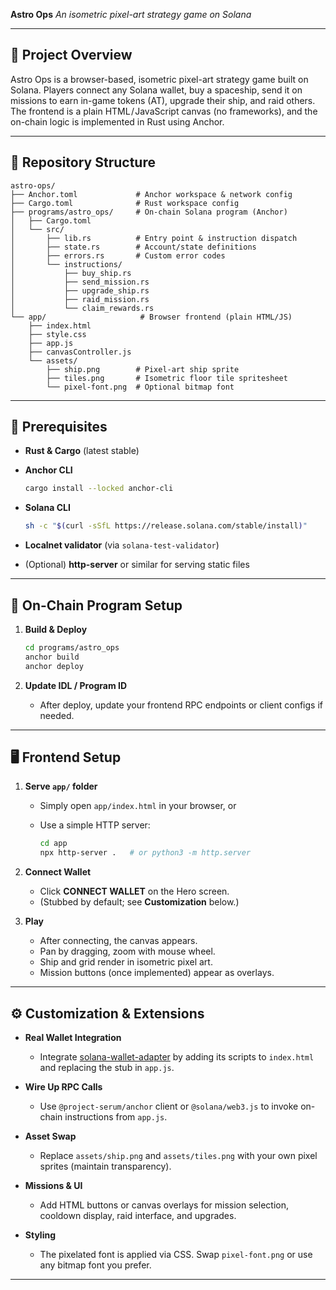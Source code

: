 **Astro Ops**
*An isometric pixel-art strategy game on Solana*

---

## 🧭 Project Overview

Astro Ops is a browser-based, isometric pixel-art strategy game built on Solana. Players connect any Solana wallet, buy a spaceship, send it on missions to earn in-game tokens (AT), upgrade their ship, and raid others. The frontend is a plain HTML / JavaScript canvas (no frameworks), and the on-chain logic is implemented in Rust using Anchor.

---

## 📁 Repository Structure

```
astro-ops/
├── Anchor.toml             # Anchor workspace & network config
├── Cargo.toml              # Rust workspace config
├── programs/astro_ops/     # On-chain Solana program (Anchor)
│   ├── Cargo.toml
│   └── src/
│       ├── lib.rs          # Entry point & instruction dispatch
│       ├── state.rs        # Account/state definitions
│       ├── errors.rs       # Custom error codes
│       └── instructions/
│           ├── buy_ship.rs
│           ├── send_mission.rs
│           ├── upgrade_ship.rs
│           ├── raid_mission.rs
│           └── claim_rewards.rs
└── app/                     # Browser frontend (plain HTML/JS)
    ├── index.html
    ├── style.css
    ├── app.js
    ├── canvasController.js
    └── assets/
        ├── ship.png        # Pixel-art ship sprite
        ├── tiles.png       # Isometric floor tile spritesheet
        └── pixel-font.png  # Optional bitmap font
```

---

## 🔧 Prerequisites

* **Rust & Cargo** (latest stable)
* **Anchor CLI**

  ```bash
  cargo install --locked anchor-cli
  ```
* **Solana CLI**

  ```bash
  sh -c "$(curl -sSfL https://release.solana.com/stable/install)"
  ```
* **Localnet validator** (via `solana-test-validator`)
* (Optional) **http-server** or similar for serving static files

---

## 🚀 On-Chain Program Setup

1. **Build & Deploy**

   ```bash
   cd programs/astro_ops
   anchor build
   anchor deploy
   ```

2. **Update IDL / Program ID**

   * After deploy, update your frontend RPC endpoints or client configs if needed.

---

## 🖥️ Frontend Setup

1. **Serve `app/` folder**

   * Simply open `app/index.html` in your browser, or
   * Use a simple HTTP server:

     ```bash
     cd app
     npx http-server .   # or python3 -m http.server
     ```

2. **Connect Wallet**

   * Click **CONNECT WALLET** on the Hero screen.
   * (Stubbed by default; see **Customization** below.)

3. **Play**

   * After connecting, the canvas appears.
   * Pan by dragging, zoom with mouse wheel.
   * Ship and grid render in isometric pixel art.
   * Mission buttons (once implemented) appear as overlays.

---

## ⚙️ Customization & Extensions

* **Real Wallet Integration**

  * Integrate [solana-wallet-adapter](https://github.com/solana-labs/wallet-adapter) by adding its scripts to `index.html` and replacing the stub in `app.js`.

* **Wire Up RPC Calls**

  * Use `@project-serum/anchor` client or `@solana/web3.js` to invoke on-chain instructions from `app.js`.

* **Asset Swap**

  * Replace `assets/ship.png` and `assets/tiles.png` with your own pixel sprites (maintain transparency).

* **Missions & UI**

  * Add HTML buttons or canvas overlays for mission selection, cooldown display, raid interface, and upgrades.

* **Styling**

  * The pixelated font is applied via CSS. Swap `pixel-font.png` or use any bitmap font you prefer.

---
